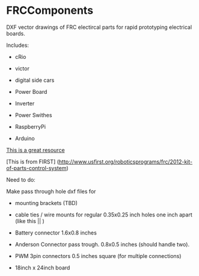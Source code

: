 FRCComponents
=============
 
 DXF vector drawings of FRC electircal parts for rapid prototyping electrical boards.
 
 Includes:
 
  * cRio
  
  * victor
  
  * digital side cars
  
  * Power Board
  
  * Inverter
  
  * Power Swithes
  
  * RaspberryPi
  
  * Arduino
  
[This is a great resource](http://www.firstcadlibrary.com/pages/electrical%20parts.asp)


[This is from FIRST] (http://www.usfirst.org/roboticsprograms/frc/2012-kit-of-parts-control-system)

Need to do:

Make pass through hole dxf files for

* mounting brackets (TBD)

* cable ties / wire mounts for regular 0.35x0.25 inch holes one inch apart (like this  ||  )

* Battery connector 1.6x0.8 inches

* Anderson Connector pass trough. 0.8x0.5 inches (should handle two).

* PWM 3pin connectors 0.5 inches square (for multiple connections)

* 18inch x 24inch board

